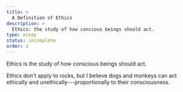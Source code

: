 ```yaml
---
title: >
  A Definition of Ethics
description: >
  Ethics: the study of how concious beings should act.
type: essay
status: incomplete
order: 3
---
```


Ethics is the study of how conscious beings should act.

Ethics don't apply to rocks, but I believe dogs and monkeys can act ethically and unethically---proportionally to their consciousness.
